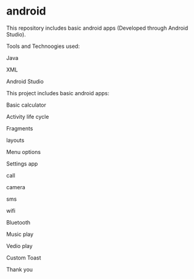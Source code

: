 # android
This repository includes basic android apps (Developed through Android Studio).

Tools and Technoogies used:

Java

XML

Android Studio


This project includes basic android apps:


Basic calculator

Activity life cycle

Fragments

layouts

Menu options

Settings app

call

camera

sms

wifi

Bluetooth

Music play

Vedio play

Custom Toast





Thank you
